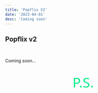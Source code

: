 ```yaml
---
title: 'Popflix V2'
date: '2023-04-01'
desc: 'Coming soon'
---
```


## Popflix v2
<br/>

Coming soon...

<br/>
<span style="font-family: sans; color: #02ec88; font-weight: lighter; font-size: 44px; display: flex; justify-content: center;"> P.S.</span>